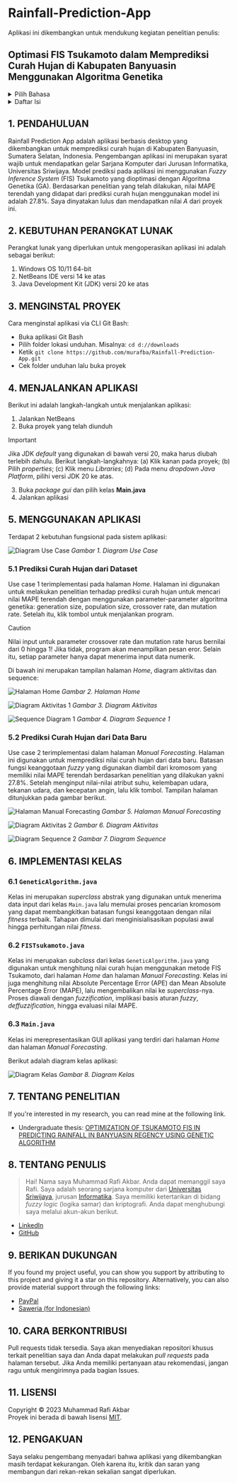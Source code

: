 # Rainfall-Prediction-App

Aplikasi ini dikembangkan untuk mendukung kegiatan penelitian penulis:
## Optimasi FIS Tsukamoto dalam Memprediksi Curah Hujan di Kabupaten Banyuasin Menggunakan Algoritma Genetika

<details>
  <summary>Pilih Bahasa</summary>
  <ul>
    <li>
      <a href="https://github.com/murafba/Rainfall-Prediction-App/blob/main/README-Indonesian.md">Bahasa Indonesia</a>
    </li>
    <li>
      <a href="https://github.com/murafba/Rainfall-Prediction-App/blob/main/README.md">English</a>
    </li>
  </ul>
</details>

<details>
  <summary>Daftar Isi</summary>
  <ul>
    <li>
      <a href="https://github.com/murafba/Rainfall-Prediction-App/blob/main/README-Indonesian.md#1-pendahuluan">1. PENDAHULUAN</a>
    </li>
    <li>
      <a href="https://github.com/murafba/Rainfall-Prediction-App/blob/main/README-Indonesian.md#2-kebutuhan-perangkat-lunak">2. KEBUTUHAN PERANGKAT LUNAK</a>
    </li>
    <li>
      <a href="https://github.com/murafba/Rainfall-Prediction-App/blob/main/README-Indonesian.md#3-menginstal-proyek">3. MENGINSTAL PROYEK</a>
    </li>
    <li>
      <a href="https://github.com/murafba/Rainfall-Prediction-App/blob/main/README-Indonesian.md#4-menjalankan-aplikasi">4. MENJALANKAN APLIKASI</a>
    </li>
    <li>
      <a href="https://github.com/murafba/Rainfall-Prediction-App/blob/main/README-Indonesian.md#5-menggunakan-aplikasi">5. MENGGUNAKAN APLIKASI</a>
      <ul>
        <li><a href="https://github.com/murafba/Rainfall-Prediction-App/blob/main/README-Indonesian.md#51-prediksi-curah-hujan-dari-dataset">5.1 Prediksi Curah Hujan dari Dataset</a></li>
        <li><a href="https://github.com/murafba/Rainfall-Prediction-App/blob/main/README-Indonesian.md#52-prediksi-curah-hujan-dari-data-baru">5.2 Prediksi Curah Hujan dari Data Baru</a></li>
      </ul>
    </li>
    <li>
      <a href="https://github.com/murafba/Rainfall-Prediction-App/blob/main/README-Indonesian.md#6-implementasi-kelas">6. IMPLEMENTASI KELAS</a>
      <ul>
        <li><a href="https://github.com/murafba/Rainfall-Prediction-App/blob/main/README-Indonesian.md#61-geneticalgorithmjava">6.1 GeneticAlgorithm.java</a></li>
        <li><a href="https://github.com/murafba/Rainfall-Prediction-App/blob/main/README-Indonesian.md#62-fistsukamotojava">6.2 FISTsukamoto.java</a></li>
        <li><a href="https://github.com/murafba/Rainfall-Prediction-App/blob/main/README-Indonesian.md#63-mainjava">6.3 Main.java</a></li>
      </ul>
    </li>
    <li>
      <a href="https://github.com/murafba/Rainfall-Prediction-App/blob/main/README-Indonesian.md#7-tentang-penelitian">7. TENTANG PENELITIAN</a>
    </li>
    <li>
      <a href="https://github.com/murafba/Rainfall-Prediction-App/blob/main/README-Indonesian.md#8-tentang-penulis">8. TENTANG PENULIS</a>
    </li>
    <li>
      <a href="https://github.com/murafba/Rainfall-Prediction-App/blob/main/README-Indonesian.md#9-berikan-dukungan">9. BERIKAN DUKUNGAN</a>
    </li>
    <li>
      <a href="https://github.com/murafba/Rainfall-Prediction-App/blob/main/README-Indonesian.md#10-cara-berkontribusi">10. CARA BERKONTRIBUSI</a>
    </li>
    <li>
      <a href="https://github.com/murafba/Rainfall-Prediction-App/blob/main/README-Indonesian.md#11-lisensi">11. LISENSI</a>
    </li>
    <li>
      <a href="https://github.com/murafba/Rainfall-Prediction-App/blob/main/README-Indonesian.md#12-pengakuan">12. PENGAKUAN</a>
    </li>
  </ul>
</details>


## 1. PENDAHULUAN
Rainfall Prediction App adalah aplikasi berbasis desktop yang dikembangkan untuk memprediksi curah hujan di Kabupaten Banyuasin, Sumatera Selatan, Indonesia. Pengembangan aplikasi ini merupakan syarat wajib untuk mendapatkan gelar Sarjana Komputer dari Jurusan Informatika, Universitas Sriwijaya. Model prediksi pada aplikasi ini menggunakan *Fuzzy Inference System* (FIS) Tsukamoto yang dioptimasi dengan Algoritma Genetika (GA). Berdasarkan penelitian yang telah dilakukan, nilai MAPE terendah yang didapat dari prediksi curah hujan menggunakan model ini adalah 27.8%. Saya dinyatakan lulus dan mendapatkan nilai *A* dari proyek ini.


## 2. KEBUTUHAN PERANGKAT LUNAK
Perangkat lunak yang diperlukan untuk mengoperasikan aplikasi ini adalah sebagai berikut:
1. Windows OS 10/11 64-bit
2. NetBeans IDE versi 14 ke atas
3. Java Development Kit (JDK) versi 20 ke atas


## 3. MENGINSTAL PROYEK
Cara menginstal aplikasi via CLI Git Bash:
+ Buka aplikasi Git Bash
+ Pilih folder lokasi unduhan. Misalnya: `cd d://downloads`
+ Ketik `git clone https://github.com/murafba/Rainfall-Prediction-App.git`
+ Cek folder unduhan lalu buka proyek


## 4. MENJALANKAN APLIKASI
Berikut ini adalah langkah-langkah untuk menjalankan aplikasi:
1. Jalankan NetBeans
2. Buka proyek yang telah diunduh
> [!IMPORTANT]
> Jika JDK *default* yang digunakan di bawah versi 20, maka harus diubah terlebih dahulu. Berikut langkah-langkahnya:
> (a) Klik kanan pada proyek;
> (b) Pilih *properties*;
> (c) Klik menu *Libraries*;
> (d) Pada menu *dropdown* *Java Platform*, pilihi versi JDK 20 ke atas.
3. Buka *package* *gui* dan pilih kelas **Main.java**
4. Jalankan aplikasi


## 5. MENGGUNAKAN APLIKASI
Terdapat 2 kebutuhan fungsional pada sistem aplikasi:

![Diagram Use Case](https://github.com/murafba/Rainfall-Prediction-App/blob/main/src/gui/Use%20Case%20Diagram%20-%20Bahasa.drawio.png?raw=true "Usecase Diagram")
*Gambar 1. Diagram Use Case*

### 5.1 Prediksi Curah Hujan dari Dataset
Use case 1 terimplementasi pada halaman *Home*. Halaman ini digunakan untuk melakukan penelitian terhadap prediksi curah hujan untuk mencari nilai MAPE terendah dengan menggunakan parameter-parameter algoritma genetika: generation size, population size, crossover rate, dan mutation rate. Setelah itu, klik tombol untuk menjalankan program.

> [!CAUTION]
> Nilai input untuk parameter crossover rate dan mutation rate harus bernilai dari 0 hingga 1! Jika tidak, program akan menampilkan pesan eror. Selain itu, setiap parameter hanya dapat menerima input data numerik.

Di bawah ini merupakan tampilan halaman *Home*, diagram aktivitas dan sequence:

![Halaman Home](https://github.com/murafba/Rainfall-Prediction-App/blob/main/src/gui/Screenshot%202023-12-28%20224822.png?raw=true "Halaman Home")
*Gambar 2. Halaman Home*

![Diagram Aktivitas 1](https://github.com/murafba/Rainfall-Prediction-App/blob/main/src/gui/Activity%20Diagram%201%20-%20Indonesia.drawio.png?raw=true "Diagram Aktivitas 1")
*Gambar 3. Diagram Aktivitas*

![Sequence Diagram 1](https://github.com/murafba/Rainfall-Prediction-App/blob/main/src/gui/Diagram%20Sequence%20Prediksi%20Curah%20hujan%20dari%20Data%20Set.drawio.png?raw=true "Diagram Sequence 1")
*Gambar 4. Diagram Sequence 1*

### 5.2 Prediksi Curah Hujan dari Data Baru
Use case 2 terimplementasi dalam halaman *Manual Forecasting*. Halaman ini digunakan untuk memprediksi nilai curah hujan dari data baru. Batasan fungsi keanggotaan *fuzzy* yang digunakan diambil dari kromosom yang memiliki nilai MAPE terendah berdasarkan penelitian yang dilakukan yakni 27.8%. Setelah menginput nilai-nilai atribut suhu, kelembapan udara, tekanan udara, dan kecepatan angin, lalu klik tombol. Tampilan halaman ditunjukkan pada gambar berikut.

![Halaman Manual Forecasting](https://github.com/murafba/Rainfall-Prediction-App/blob/main/src/gui/Screenshot%202023-12-29%20232823.png?raw=true "Halaman Manual Forecasting")
*Gambar 5. Halaman Manual Forecasting*

![Diagram Aktivitas 2](https://github.com/murafba/Rainfall-Prediction-App/blob/main/src/gui/Activity%20Diagram%202%20-%20Indonesia.drawio.png?raw=true "Diagram Aktivitas 2")
*Gambar 6. Diagram Aktivitas*

![Diagram Sequence 2](https://github.com/murafba/Rainfall-Prediction-App/blob/main/src/gui/Diagram%20Sequence%20Prediksi%20Curah%20hujan%20dari%20Data%20Baru.drawio.png?raw=true "Sequence Diagram 2")
*Gambar 7. Diagram Sequence*


## 6. IMPLEMENTASI KELAS

### 6.1 `GeneticAlgorithm.java`
Kelas ini merupakan *superclass* abstrak yang digunakan untuk menerima data input dari kelas `Main.java` lalu memulai proses pencarian kromosom yang dapat membangkitkan batasan fungsi keanggotaan dengan nilai *fitness* terbaik. Tahapan dimulai dari menginisialisasikan populasi awal hingga perhitungan nilai *fitness*.

### 6.2 `FISTsukamoto.java`
Kelas ini merupakan *subclass* dari kelas `GeneticAlgorithm.java` yang digunakan untuk menghitung nilai curah hujan menggunakan metode FIS Tsukamoto, dari halaman *Home* dan halaman *Manual Forecasting*. Kelas ini juga menghitung nilai Absolute Percentage Error (APE) dan Mean Absolute Percentage Error (MAPE), lalu mengembalikan nilai ke *superclass*-nya. Proses diawali dengan *fuzzification*, implikasi basis aturan *fuzzy*, *deffuzzification*, hingga evaluasi nilai MAPE.

### 6.3 `Main.java`
Kelas ini merepresentasikan GUI aplikasi yang terdiri dari halaman *Home* dan halaman *Manual Forecasting*.

Berikut adalah diagram kelas aplikasi:

![Diagram Kelas](https://github.com/murafba/Rainfall-Prediction-App/blob/main/src/gui/Diagram%20Kelas.drawio.png?raw=true "Diagram Kelas")
*Gambar 8. Diagram Kelas*


## 7. TENTANG PENELITIAN
If you're interested in my research, you can read mine at the following link.
- Undergraduate thesis: [OPTIMIZATION OF TSUKAMOTO FIS IN PREDICTING RAINFALL IN BANYUASIN REGENCY USING GENETIC ALGORITHM](http://repository.unsri.ac.id/137165/)


## 8. TENTANG PENULIS
> Hai! Nama saya Muhammad Rafi Akbar. Anda dapat memanggil saya Rafi. Saya adalah seorang sarjana komputer dari [Universitas Sriwijaya](https://unsri.ac.id), jurusan [Informatika](https://if.ilkom.unsri.ac.id). Saya memiliki ketertarikan di bidang *fuzzy logic* (logika samar) dan kriptografi. Anda dapat menghubungi saya melalui akun-akun berikut.
- [LinkedIn](https://linkedin.com/in/murafba)
- [GitHub](https://github.com/murafba)


## 9. BERIKAN DUKUNGAN
If you found my project useful, you can show you support by attributing to this project and giving it a star on this repository. Alternatively, you can also provide material support through the following links:
- [PayPal](https://paypal.me/murafba)
- [Saweria (for Indonesian)](https://saweria.co/murafba)


## 10. CARA BERKONTRIBUSI
Pull requests tidak tersedia. Saya akan menyediakan repositori khusus terkait penelitian saya dan Anda dapat melakukan *pull requests* pada halaman tersebut. Jika Anda memiliki pertanyaan atau rekomendasi, jangan ragu untuk mengirimnya pada bagian Issues.


## 11. LISENSI
Copyright &copy; 2023 Muhammad Rafi Akbar <br>
Proyek ini berada di bawah lisensi [MIT](https://github.com/murafba/Rainfall-Prediction-App/blob/main/LICENSE).


## 12. PENGAKUAN
Saya selaku pengembang menyadari bahwa aplikasi yang dikembangkan masih terdapat kekurangan. Oleh karena itu, kritik dan saran yang membangun dari rekan-rekan sekalian sangat diperlukan.
